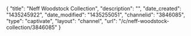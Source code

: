 {
    "title": "Neff Woodstock Collection",
    "description": "",
    "date_created": "1435245922",
    "date_modified": "1435255051",
    "channelid": "3846085",
    "type": "captivate",
    "layout": "channel",
    "url": "\/c\/neff-woodstock-collection\/3846085"
}